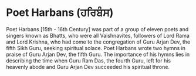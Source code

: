 # Poet Harbans (ਹਰਿਬੰਸ)

Poet Harbans [15th - 16th Century] was part of a group of eleven poets and singers known as Bhatts, who were all Vaishnavites, followers of Lord Rama and Lord Krishna, who had come to the congregation of Guru Arjan Dev, the fifth Sikh Guru, seeking spiritual solace. Poet Harbans wrote two hymns in praise of Guru Arjan Dev, the fifth Guru. The importance of his hymns lies in describing the time when Guru Ram Das, the fourth Guru, left for his heavenly abode and Guru Arjan Dev succeeded his spiritual throne.
